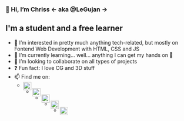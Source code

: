 ### **👋 Hi, I’m Chriss <- aka @LeGujan ->**

## I'm a student and a free learner
- 👀 I’m interested in pretty much anything tech-related, but mostly on Fontend Web Development with HTML, CSS and JS
- 🌱 I’m currently learning... well... anything I can get my hands on 🤣
- 💞️ I’m looking to collaborate on all types of projects
- ❓  Fun fact: I love CG and 3D stuff
- 📫 Find me on:
    - [<img align="left" width="22px" src="https://cdn-icons-png.flaticon.com/512/1006/1006771.png" />][website]
    - [<img align="left" width="22px" src="https://cdn-icons-png.flaticon.com/512/174/174855.png" />][instagram-cgphoto]
    - [<img align="left" width="22px" src="https://cdn-icons-png.flaticon.com/512/174/174855.png" />][instagram-cgblender]
    - [<img align="left" width="22px" src="https://cdn-icons.flaticon.com/png/512/3536/premium/3536505.png?token=exp=1649543503~hmac=65605085c74f08b39fc716a27f141f41" />][linkedin]
    - [<img align="left" width="22px" src="https://cdn-icons-png.flaticon.com/512/876/876019.png" />][freecodecamp]

<br />
<br />

[website]: https://cgphoto.ro/
[instagram-cgphoto]: https://www.instagram.com/legujan.cgphoto/
[instagram-cgblender]: https://www.instagram.com/legujan.cgblender/
[linkedin]: https://www.linkedin.com/in/cristian-gujan-3b8a641b0/
[freecodecamp]: https://www.freecodecamp.org/LeGujan
